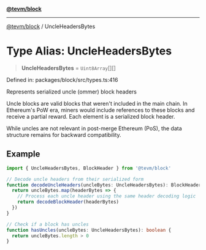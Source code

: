 [**@tevm/block**](../README.md)

***

[@tevm/block](../globals.md) / UncleHeadersBytes

# Type Alias: UncleHeadersBytes

> **UncleHeadersBytes** = `Uint8Array`[][]

Defined in: packages/block/src/types.ts:416

Represents serialized uncle (ommer) block headers

Uncle blocks are valid blocks that weren't included in the main chain.
In Ethereum's PoW era, miners would include references to these blocks
and receive a partial reward. Each element is a serialized block header.

While uncles are not relevant in post-merge Ethereum (PoS), the data
structure remains for backward compatibility.

## Example

```typescript
import { UncleHeadersBytes, BlockHeader } from '@tevm/block'

// Decode uncle headers from their serialized form
function decodeUncleHeaders(uncleBytes: UncleHeadersBytes): BlockHeader[] {
  return uncleBytes.map(headerBytes => {
    // Process each uncle header using the same header decoding logic
    return decodeBlockHeader(headerBytes)
  })
}

// Check if a block has uncles
function hasUncles(uncleBytes: UncleHeadersBytes): boolean {
  return uncleBytes.length > 0
}
```
